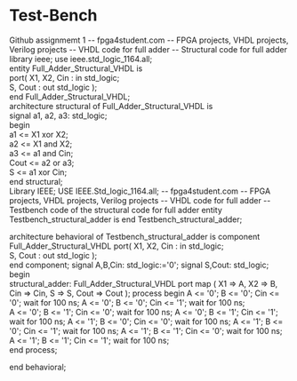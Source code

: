 # Test-Bench
Github assignmemt 1
-- fpga4student.com 
-- FPGA projects, VHDL projects, Verilog projects 
-- VHDL code for full adder 
-- Structural code for full adder 
 library ieee; 
 use ieee.std_logic_1164.all;  
 entity Full_Adder_Structural_VHDL is  
   port( 
  X1, X2, Cin : in std_logic;  
  S, Cout : out std_logic
  );  
 end Full_Adder_Structural_VHDL;  
 architecture structural of Full_Adder_Structural_VHDL is  
 signal a1, a2, a3: std_logic;  
 begin  
   a1 <= X1 xor X2;  
   a2 <= X1 and X2;  
   a3 <= a1 and Cin;  
   Cout <= a2 or a3;  
   S <= a1 xor Cin;  
 end structural;  
Library IEEE;
USE IEEE.Std_logic_1164.all;
-- fpga4student.com 
-- FPGA projects, VHDL projects, Verilog projects 
-- VHDL code for full adder 
-- Testbench code of the structural code for full adder 
entity Testbench_structural_adder is
end Testbench_structural_adder;
 
architecture  behavioral of Testbench_structural_adder is
 component Full_Adder_Structural_VHDL 
   port( 
  X1, X2, Cin : in std_logic;  
  S, Cout : out std_logic
  );  
 end component; 
 signal A,B,Cin: std_logic:='0';
 signal S,Cout: std_logic;
begin   
 structural_adder: Full_Adder_Structural_VHDL port map 
   (
    X1 => A,
    X2 => B,
    Cin => Cin,
    S => S,
    Cout => Cout 
   );
  process
  begin
   A <= '0';
   B <= '0';
   Cin <= '0';
   wait for 100 ns;
   A <= '0';
   B <= '0';
   Cin <= '1';
   wait for 100 ns;   
   A <= '0';
   B <= '1';
   Cin <= '0';
   wait for 100 ns;
   A <= '0';
   B <= '1';
   Cin <= '1';
   wait for 100 ns;
   A <= '1';
   B <= '0';
   Cin <= '0';
   wait for 100 ns;
   A <= '1';
   B <= '0';
   Cin <= '1';
   wait for 100 ns;
   A <= '1';
   B <= '1';
   Cin <= '0';
   wait for 100 ns;   
   A <= '1';
   B <= '1';
   Cin <= '1';
   wait for 100 ns;   
  end process;
      
end behavioral; 

